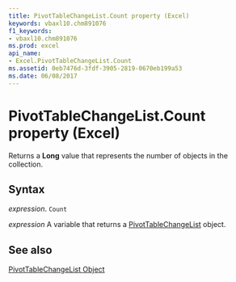 ```yaml
---
title: PivotTableChangeList.Count property (Excel)
keywords: vbaxl10.chm891076
f1_keywords:
- vbaxl10.chm891076
ms.prod: excel
api_name:
- Excel.PivotTableChangeList.Count
ms.assetid: 0eb7476d-3fdf-3905-2819-0670eb199a53
ms.date: 06/08/2017
---
```



# PivotTableChangeList.Count property (Excel)

Returns a  **Long** value that represents the number of objects in the collection.


## Syntax

_expression_. `Count`

_expression_ A variable that returns a [PivotTableChangeList](Excel.PivotTableChangeList.md) object.


## See also


[PivotTableChangeList Object](Excel.PivotTableChangeList.md)


